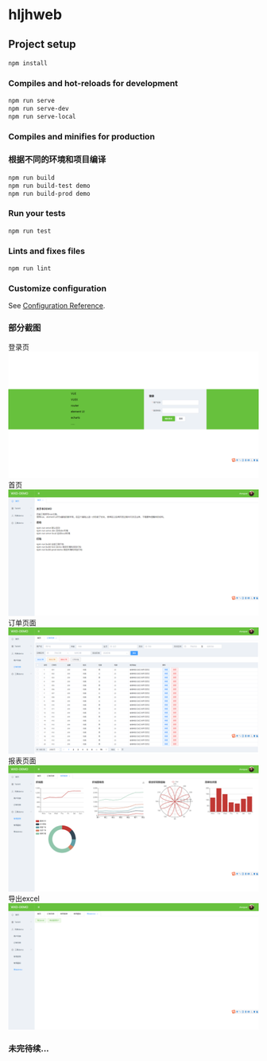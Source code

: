 # hljhweb

## Project setup
```
npm install
```

### Compiles and hot-reloads for development
```
npm run serve
npm run serve-dev
npm run serve-local
```

### Compiles and minifies for production 
### 根据不同的环境和项目编译
```
npm run build
npm run build-test demo
npm run build-prod demo
```

### Run your tests
```
npm run test
```

### Lints and fixes files
```
npm run lint
```

### Customize configuration
See [Configuration Reference](https://cli.vuejs.org/config/).

### 部分截图
登录页
![Image text](https://github.com/1065744299/opensource/blob/master/src/assets/login.png?raw=true)
首页
![Image text](https://github.com/1065744299/opensource/blob/master/src/assets/main.png?raw=true)
订单页面
![Image text](https://github.com/1065744299/opensource/blob/master/src/assets/order.png?raw=true)
报表页面
![Image text](https://github.com/1065744299/opensource/blob/master/src/assets/echarts.png?raw=true)
导出excel
![Image text](https://github.com/1065744299/opensource/blob/master/src/assets/export.png?raw=true)

### 未完待续...